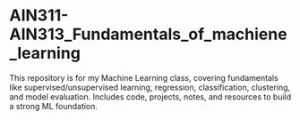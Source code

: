 # AIN311-AIN313_Fundamentals_of_machiene_learning
This repository is for my Machine Learning class, covering fundamentals like supervised/unsupervised learning, regression, classification, clustering, and model evaluation. Includes code, projects, notes, and resources to build a strong ML foundation.
